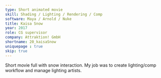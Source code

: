 ```yaml
---
type: Short animated movie
skill: Shading / Lighting / Rendering / Comp
software: Maya / Arnold / Nuke
title: Kaisa Snow
year: 2017
role: CG supervisor
company: Attraktion! GmbH
shortname: 20_kaisaSnow
uniquepage : true 
skip: true
---
```


Short movie full with snow interaction. 
My job was to create lighting/comp workflow and manage lighting artists.